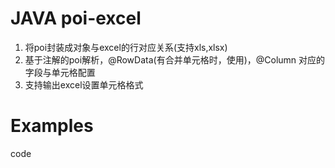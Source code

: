 # JAVA poi-excel
<ol>
	<li>
		将poi封装成对象与excel的行对应关系(支持xls,xlsx)
	</li>
	<li>
		基于注解的poi解析，@RowData(有合并单元格时，使用)，@Column 对应的字段与单元格配置
	</li>
	<li>
		支持输出excel设置单元格格式
	</li>
</ol>

# Examples

<p>code</p>
